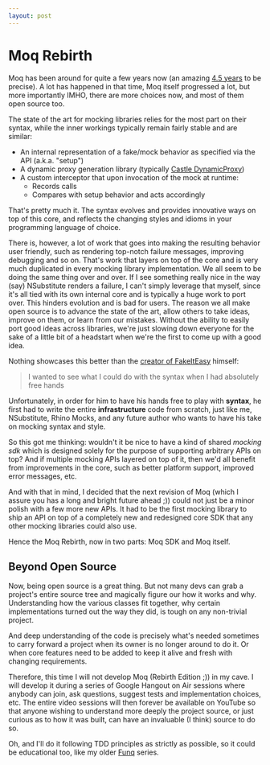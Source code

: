 ```yaml
---
layout: post
---
```


# Moq Rebirth

Moq has been around for quite a few years now (an amazing [4.5 years](https://code.google.com/p/moq/downloads/detail?name=Moq.zip) to be precise). A lot has happened in that time, Moq itself progressed a lot, but more importantly IMHO, there are more choices now, and most of them open source too.

The state of the art for mocking libraries relies for the most part on their syntax, while the inner workings typically remain fairly stable and are similar:

- An internal representation of a fake/mock behavior as specified via the API (a.k.a. "setup")
- A dynamic proxy generation library (typically [Castle DynamicProxy](https://nuget.org/packages/Castle.Core/))
- A custom interceptor that upon invocation of the mock at runtime:
  - Records calls
  - Compares with setup behavior and acts accordingly

That's pretty much it. The syntax evolves and provides innovative ways on top of this core, and reflects the changing styles and idioms in your programming language of choice. 

There is, however, a lot of work that goes into making the resulting behavior user friendly, such as rendering top-notch failure messages, improving debugging and so on. That's work that layers on top of the core and is very much duplicated in every mocking library implementation. We all seem to be doing the same thing over and over. If I see something really nice in the way (say) NSubstitute renders a failure, I can't simply leverage that myself, since it's all tied with its own internal core and is typically a huge work to port over. This hinders evolution and is bad for users. The reason we all make open source is to advance the state of the art, allow others to take ideas, improve on them, or learn from our mistakes. Without the ability to easily port good ideas across libraries, we're just slowing down everyone for the sake of a little bit of a headstart when we're the first to come up with a good idea.

Nothing showcases this better than the [creator of FakeItEasy](https://github.com/FakeItEasy/FakeItEasy/wiki/Why-was-FakeItEasy-created%3F) himself:

>  I wanted to see what I could do with the syntax when I had absolutely free hands

Unfortunately, in order for him to have his hands free to play with **syntax**, he first had to write the entire **infrastructure** code from scratch, just like me, NSubstitute, Rhino Mocks, and any future author who wants to have his take on mocking syntax and style.

So this got me thinking: wouldn't it be nice to have a kind of shared *mocking sdk* which is designed solely for the purpose of supporting arbitrary APIs on top? And if multiple mocking APIs layered on top of it, then we'd all benefit from improvements in the core, such as better platform support, improved error messages, etc.

And with that in mind, I decided that the next revision of Moq (which I assure you has a long and bright future ahead ;)) could not just be a minor polish with a few more new APIs. It had to be the first mocking library to ship an API on top of a completely new and redesigned core SDK that any other mocking libraries could also use.

Hence the Moq Rebirth, now in two parts: Moq SDK and Moq itself. 

## Beyond Open Source

Now, being open source is a great thing. But not many devs can grab a project's entire source tree and magically figure our how it works and why. Understanding how the various classes fit together, why certain implementations turned out the way they did, is tough on any non-trivial project. 

And deep understanding of the code is precisely what's needed sometimes to carry forward a project when its owner is no longer around to do it. Or when core features need to be added to keep it alive and fresh with changing requirements.

Therefore, this time I will not develop Moq (Rebirth Edition ;)) in my cave. I will develop it during a series of Google Hangout on Air sessions where anybody can join, ask questions, suggest tests and implementation choices, etc. The entire video sessions will then forever be available on YouTube so that anyone wishing to understand more deeply the project source, or just curious as to how it was built, can have an invaluable (I think) source to do so. 

Oh, and I'll do it following TDD principles as strictly as possible, so it could be educational too, like my older [Funq](http://kzu.to/funqseries) series.